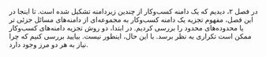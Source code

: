 در فصل ۲، دیدیم که یک دامنه کسب‌وکار از چندین زیردامنه تشکیل شده است. تا اینجا در این فصل، مفهوم تجزیه یک دامنه کسب‌وکار به مجموعه‌ای از دامنه‌های مسائل جزئی تر یا محدوده‌های محدود را بررسی کردیم. در ابتدا، دو روش تجزیه دامنه‌های کسب‌وکار ممکن است تکراری به نظر برسد. با این حال، اینطور نیست. بیایید بررسی کنیم که چرا نیاز به هر دو مرز وجود دارد.